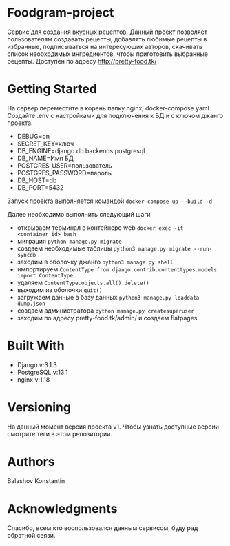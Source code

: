 
# Foodgram-project
Сервис для создания вкусных рецептов. Данный проект позволяет пользователям создавать рецепты, добавлять любимые рецепты в избранные, подписываться на интересующих авторов, скачивать список необходимых ингредиентов, чтобы приготовить выбранные рецепты.
Доступен по адресу 
http://pretty-food.tk/

# Getting Started
На сервер переместите в корень  папку nginx, docker-compose.yaml.
Создайте .env с настройками для подключения к БД и с ключом джанго проекта.
- DEBUG=on
- SECRET_KEY=ключ
- DB_ENGINE=django.db.backends.postgresql
- DB_NAME=Имя БД
- POSTGRES_USER=пользователь
- POSTGRES_PASSWORD=пароль
- DB_HOST=db
- DB_PORT=5432


Запуск проекта выполняется командой `docker-compose up --build -d`
 
Далее необходимо выполнить следующий шаги
 - открываем терминал в контейнере web `docker exec -it <container_id> bash`
 - миграция `python manage.py migrate`
 - создаем необходимые таблицы `python3 manage.py migrate --run-syncdb`
 - заходим в оболочку джанго `python3 manage.py shell`
 - импортируем `ContentType from django.contrib.contenttypes.models import ContentType`
 - удаляем `ContentType.objects.all().delete()`
 - выходим из оболочки `quit()`
 - загружаем данные в базу данных `python3 manage.py loaddata dump.json`
 - создаем администратора `python manage.py createsuperuser`
 - заходим по адресу pretty-food.tk/admin/ и создаем flatpages

# Built With
* Django v:3.1.3
* PostgreSQL v:13.1
* nginx v:1.18

# Versioning
На данный момент версия проекта v1. Чтобы узнать доступные версии смотрите теги в этом репозитории.


# Authors
Balashov Konstantin


# Acknowledgments
Спасибо, всем кто воспользовался данным сервисом, буду рад обратной связи.
